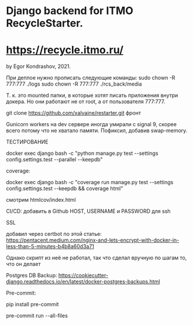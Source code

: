 # Django backend for ITMO RecycleStarter.
# https://recycle.itmo.ru/
by Egor Kondrashov, 2021.

При деплое нужно прописать следующие команды:
sudo chown -R 777:777 ./logs
sudo chown -R 777:777 ./rcs_back/media

Т. к. это mounted папки, в которые хотят писать приложения внутри докера.
Но они работают не от root, а от пользователя 777:777.

git clone https://github.com/xalvaine/restarter.git
фронт

Gunicorn workers на dev сервере иногда умирали с signal 9, скорее всего
потому что не хватало памяти. Пофиксил, добавив swap-memory.


ТЕСТИРОВАНИЕ


docker exec django bash -c "python manage.py test --settings config.settings.test --parallel --keepdb"


coverage:

docker exec django bash -c "coverage run manage.py test --settings config.settings.test --keepdb && coverage html"

смотрим htmlcov/index.html


CI/CD:
добавить в Github HOST, USERNAME и PASSWORD для ssh


SSL

добавил через certbot по этой статье: https://pentacent.medium.com/nginx-and-lets-encrypt-with-docker-in-less-than-5-minutes-b4b8a60d3a71

Однако скрипт из неё не работал, так что сделал вручную по шагам то, что он делает


Postgres DB Backup:
https://cookiecutter-django.readthedocs.io/en/latest/docker-postgres-backups.html


Pre-commit:

pip install pre-commit

pre-commit run --all-files
